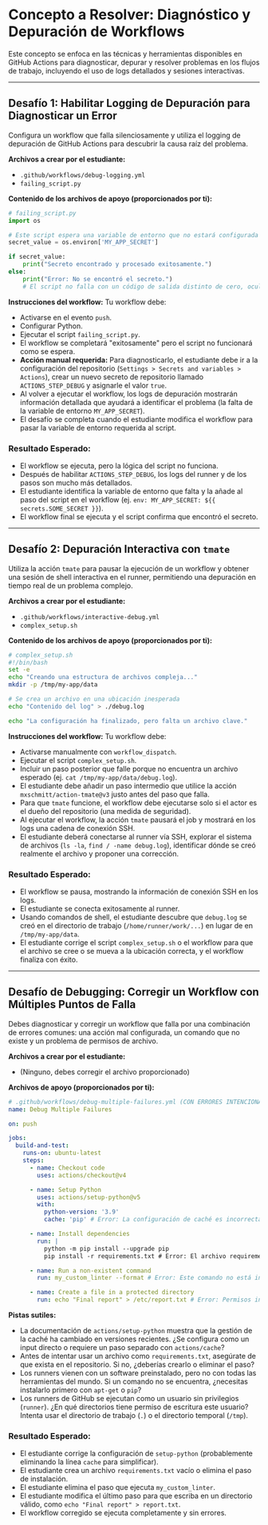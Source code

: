 # Concepto a Resolver: Diagnóstico y Depuración de Workflows

Este concepto se enfoca en las técnicas y herramientas disponibles en GitHub Actions para diagnosticar, depurar y resolver problemas en los flujos de trabajo, incluyendo el uso de logs detallados y sesiones interactivas.

---

## Desafío 1: Habilitar Logging de Depuración para Diagnosticar un Error

Configura un workflow que falla silenciosamente y utiliza el logging de depuración de GitHub Actions para descubrir la causa raíz del problema.

**Archivos a crear por el estudiante:**
- `.github/workflows/debug-logging.yml`
- `failing_script.py`

**Contenido de los archivos de apoyo (proporcionados por ti):**
```python
# failing_script.py
import os

# Este script espera una variable de entorno que no estará configurada por defecto.
secret_value = os.environ['MY_APP_SECRET']

if secret_value:
    print("Secreto encontrado y procesado exitosamente.")
else:
    print("Error: No se encontró el secreto.")
    # El script no falla con un código de salida distinto de cero, ocultando el problema.
```

**Instrucciones del workflow:**
Tu workflow debe:
- Activarse en el evento `push`.
- Configurar Python.
- Ejecutar el script `failing_script.py`.
- El workflow se completará "exitosamente" pero el script no funcionará como se espera.
- **Acción manual requerida:** Para diagnosticarlo, el estudiante debe ir a la configuración del repositorio (`Settings > Secrets and variables > Actions`), crear un nuevo secreto de repositorio llamado `ACTIONS_STEP_DEBUG` y asignarle el valor `true`.
- Al volver a ejecutar el workflow, los logs de depuración mostrarán información detallada que ayudará a identificar el problema (la falta de la variable de entorno `MY_APP_SECRET`).
- El desafío se completa cuando el estudiante modifica el workflow para pasar la variable de entorno requerida al script.

### Resultado Esperado:
- El workflow se ejecuta, pero la lógica del script no funciona.
- Después de habilitar `ACTIONS_STEP_DEBUG`, los logs del runner y de los pasos son mucho más detallados.
- El estudiante identifica la variable de entorno que falta y la añade al paso del script en el workflow (ej. `env: MY_APP_SECRET: ${{ secrets.SOME_SECRET }}`).
- El workflow final se ejecuta y el script confirma que encontró el secreto.

---

## Desafío 2: Depuración Interactiva con `tmate`

Utiliza la acción `tmate` para pausar la ejecución de un workflow y obtener una sesión de shell interactiva en el runner, permitiendo una depuración en tiempo real de un problema complejo.

**Archivos a crear por el estudiante:**
- `.github/workflows/interactive-debug.yml`
- `complex_setup.sh`

**Contenido de los archivos de apoyo (proporcionados por ti):**
```bash
# complex_setup.sh
#!/bin/bash
set -e
echo "Creando una estructura de archivos compleja..."
mkdir -p /tmp/my-app/data

# Se crea un archivo en una ubicación inesperada
echo "Contenido del log" > ./debug.log

echo "La configuración ha finalizado, pero falta un archivo clave."
```

**Instrucciones del workflow:**
Tu workflow debe:
- Activarse manualmente con `workflow_dispatch`.
- Ejecutar el script `complex_setup.sh`.
- Incluir un paso posterior que falle porque no encuentra un archivo esperado (ej. `cat /tmp/my-app/data/debug.log`).
- El estudiante debe añadir un paso intermedio que utilice la acción `mxschmitt/action-tmate@v3` justo antes del paso que falla.
- Para que `tmate` funcione, el workflow debe ejecutarse solo si el actor es el dueño del repositorio (una medida de seguridad).
- Al ejecutar el workflow, la acción `tmate` pausará el job y mostrará en los logs una cadena de conexión SSH.
- El estudiante deberá conectarse al runner vía SSH, explorar el sistema de archivos (`ls -la`, `find / -name debug.log`), identificar dónde se creó realmente el archivo y proponer una corrección.

### Resultado Esperado:
- El workflow se pausa, mostrando la información de conexión SSH en los logs.
- El estudiante se conecta exitosamente al runner.
- Usando comandos de shell, el estudiante descubre que `debug.log` se creó en el directorio de trabajo (`/home/runner/work/...`) en lugar de en `/tmp/my-app/data`.
- El estudiante corrige el script `complex_setup.sh` o el workflow para que el archivo se cree o se mueva a la ubicación correcta, y el workflow finaliza con éxito.

---

## Desafío de Debugging: Corregir un Workflow con Múltiples Puntos de Falla

Debes diagnosticar y corregir un workflow que falla por una combinación de errores comunes: una acción mal configurada, un comando que no existe y un problema de permisos de archivo.

**Archivos a crear por el estudiante:**
- (Ninguno, debes corregir el archivo proporcionado)

**Archivos de apoyo (proporcionados por ti):**
```yaml
# .github/workflows/debug-multiple-failures.yml (CON ERRORES INTENCIONALES)
name: Debug Multiple Failures

on: push

jobs:
  build-and-test:
    runs-on: ubuntu-latest
    steps:
      - name: Checkout code
        uses: actions/checkout@v4

      - name: Setup Python
        uses: actions/setup-python@v5
        with:
          python-version: '3.9'
          cache: 'pip' # Error: La configuración de caché es incorrecta aquí

      - name: Install dependencies
        run: |
          python -m pip install --upgrade pip
          pip install -r requirements.txt # Error: El archivo requirements.txt no existe

      - name: Run a non-existent command
        run: my_custom_linter --format # Error: Este comando no está instalado

      - name: Create a file in a protected directory
        run: echo "Final report" > /etc/report.txt # Error: Permisos insuficientes
```

**Pistas sutiles:**
- La documentación de `actions/setup-python` muestra que la gestión de la caché ha cambiado en versiones recientes. ¿Se configura como un input directo o requiere un paso separado con `actions/cache`?
- Antes de intentar usar un archivo como `requirements.txt`, asegúrate de que exista en el repositorio. Si no, ¿deberías crearlo o eliminar el paso?
- Los runners vienen con un software preinstalado, pero no con todas las herramientas del mundo. Si un comando no se encuentra, ¿necesitas instalarlo primero con `apt-get` o `pip`?
- Los runners de GitHub se ejecutan como un usuario sin privilegios (`runner`). ¿En qué directorios tiene permiso de escritura este usuario? Intenta usar el directorio de trabajo (`.`) o el directorio temporal (`/tmp`).

### Resultado Esperado:
- El estudiante corrige la configuración de `setup-python` (probablemente eliminando la línea `cache` para simplificar).
- El estudiante crea un archivo `requirements.txt` vacío o elimina el paso de instalación.
- El estudiante elimina el paso que ejecuta `my_custom_linter`.
- El estudiante modifica el último paso para que escriba en un directorio válido, como `echo "Final report" > report.txt`.
- El workflow corregido se ejecuta completamente y sin errores.
